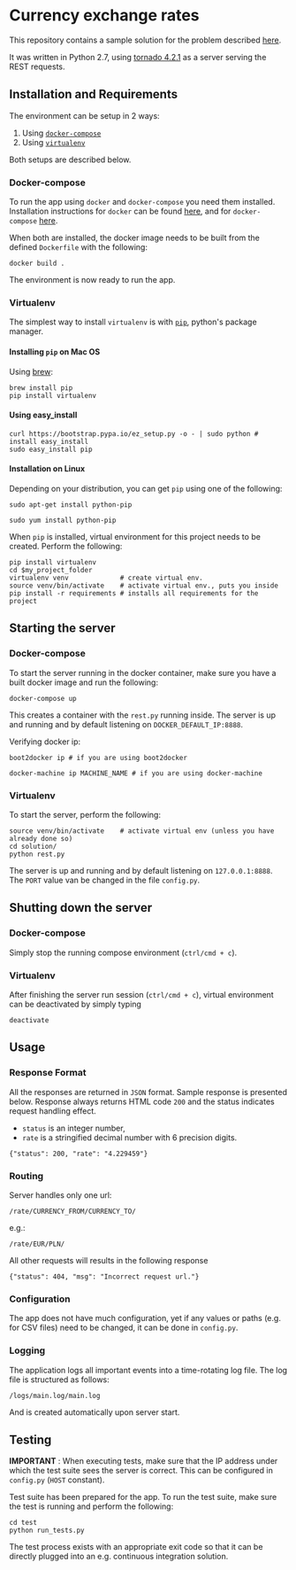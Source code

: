 # Currency exchange rates

This repository contains a sample solution for the problem described [here](https://github.com/haren/developer/tree/master/specification-3).

It was written in Python 2.7, using [tornado 4.2.1](http://www.tornadoweb.org/en/stable/) as a server serving the REST requests.

## Installation and Requirements
The environment can be setup in 2 ways:

1. Using [`docker-compose`](https://docs.docker.com/compose/)
2. Using [`virtualenv`](http://docs.python-guide.org/en/latest/dev/virtualenvs/)

Both setups are described below.

### Docker-compose

To run the app using `docker` and `docker-compose` you need them installed. Installation instructions for `docker` can be found [here](http://docs.docker.com/engine/installation/), and for `docker-compose` [here](https://docs.docker.com/compose/install/).

When both are installed, the docker image needs to be built from the defined `Dockerfile` with the following:
```
docker build .
```

The environment is now ready to run the app.

### Virtualenv

The simplest way to install `virtualenv` is with [`pip`](https://pypi.python.org/pypi/pip), python's package manager.

#### Installing `pip` on Mac OS
Using [brew](http://brew.sh/):
```
brew install pip
pip install virtualenv
```
#### Using easy_install
```
curl https://bootstrap.pypa.io/ez_setup.py -o - | sudo python # install easy_install
sudo easy_install pip
```

#### Installation on Linux
Depending on your distribution, you can get `pip` using one of the following:
```
sudo apt-get install python-pip

sudo yum install python-pip
```
When `pip` is installed, virtual environment for this project needs to be created. Perform the following:
```
pip install virtualenv
cd $my_project_folder
virtualenv venv             # create virtual env. 
source venv/bin/activate    # activate virtual env., puts you inside
pip install -r requirements # installs all requirements for the project
```

## Starting the server

### Docker-compose
To start the server running in the docker container, make sure you have a built docker image and run the following:
```
docker-compose up
```
This creates a container with the `rest.py` running inside. The server is up and running and by default listening on `DOCKER_DEFAULT_IP:8888`. 

Verifying docker ip:
```
boot2docker ip # if you are using boot2docker
```
```
docker-machine ip MACHINE_NAME # if you are using docker-machine
```

### Virtualenv

To start the server, perform the following:
```
source venv/bin/activate    # activate virtual env (unless you have already done so)
cd solution/
python rest.py
```

The server is up and running and by default listening on `127.0.0.1:8888`. The `PORT` value van be changed in the file `config.py`.

## Shutting down the server

### Docker-compose
Simply stop the running compose environment (`ctrl/cmd + c`).

### Virtualenv
After finishing the server run session (`ctrl/cmd + c`), virtual environment can be deactivated by simply typing
```
deactivate
```

## Usage

### Response Format

All the responses are returned in `JSON` format. Sample response is presented below. Response always returns HTML code `200` and the status indicates request handling effect.

 - `status` is an integer number,
 - `rate` is a stringified decimal number with 6 precision digits.
```
{"status": 200, "rate": "4.229459"}
```

### Routing

Server handles only one url:
```
/rate/CURRENCY_FROM/CURRENCY_TO/
```
e.g.:
```
/rate/EUR/PLN/
```

All other requests will results in the following response

```
{"status": 404, "msg": "Incorrect request url."}
```

### Configuration

The app does not have much configuration, yet if any values or paths (e.g. for CSV files) need to be changed, it can be done in `config.py`.

### Logging

The application logs all important events into a time-rotating log file. The log file is structured as follows:
```
/logs/main.log/main.log
```
And is created automatically upon server start.

## Testing

**IMPORTANT** : When executing tests, make sure that the IP address under which the test suite sees the server is correct. This can be configured in `config.py` (`HOST` constant).

Test suite has been prepared for the app. To run the test suite, make sure the test is running and perform the following:

```
cd test
python run_tests.py
```

The test process exists with an appropriate exit code so that it can be directly plugged into an e.g. continuous integration solution.
